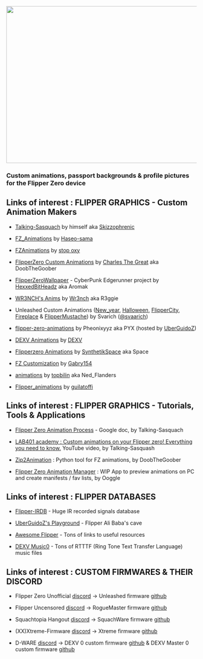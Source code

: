 <p align="center">
<img width="830" height="415" src="https://user-images.githubusercontent.com/110337784/194436239-7cfda198-2808-406c-b1ae-81ab7a7d409a.jpg">
</p>

### __Custom animations, passport backgrounds & profile pictures for the Flipper Zero device__

## Links of interest : FLIPPER GRAPHICS - Custom Animation Makers
    
- [Talking-Sasquach](https://github.com/skizzophrenic/Talking-Sasquach) by himself aka [Skizzophrenic](https://github.com/skizzophrenic)

- [FZ_Animations](https://github.com/Haseosama/FZ_Animations) by [Haseo-sama](https://github.com/Haseosama)

- [FZAnimations](https://github.com/stopoxy/FZAnimations) by [stop oxy](https://github.com/stopoxy)

- [FlipperZero Custom Animations](https://github.com/CharlesTheGreat77/FlipperZeroAnimation) by [Charles The Great](https://github.com/CharlesTheGreat77) aka DoobTheGoober
 
- [FlipperZeroWallpaper](https://github.com/HexxedBitHeadz/FlipperZeroWallpaper) - CyberPunk Edgerunner project by [HexxedBitHeadz](https://github.com/HexxedBitHeadz) aka Aromak
 
- [WR3NCH's Anims](https://github.com/wrenchathome/flip0anims) by [Wr3nch](https://github.com/wrenchathome) aka R3ggie

 - Unleashed Custom Animations ([New_year](https://github.com/DarkFlippers/unleashed-firmware/tree/dev/assets/dolphin/external/L1_New_year_128x64), [Halloween](https://github.com/DarkFlippers/unleashed-firmware/tree/dev/assets/dolphin/external/L1_Halloween_128x64), [FlipperCity](https://github.com/DarkFlippers/unleashed-firmware/tree/dev/assets/dolphin/external/L2_FlipperCity_128x64), [Fireplace](https://github.com/DarkFlippers/unleashed-firmware/tree/dev/assets/dolphin/external/L3_Fireplace_128x64) & [FlipperMustache](https://github.com/DarkFlippers/unleashed-firmware/tree/dev/assets/dolphin/external/L3_FlipperMustache_128x64)) by Svarich ([@svaarich](https://github.com/Svaarich))
 
- [flipper-zero-animations](https://github.com/UberGuidoZ/Flipper/tree/main/Graphics/Animations/PYX) by Pheonixyyz aka PYX (hosted by [UberGuidoZ](https://github.com/UberGuidoZ))
 
- [DEXV Animations](https://github.com/DXVVAY/dexv-graphics) by [DEXV](https://github.com/DXVVAY)

- [Flipperzero Animations](https://github.com/synthetikspace/SynthetikSpace-FZ-Animations) by [SynthetikSpace](https://github.com/synthetikspace) aka Space

- [FZ Customization](https://github.com/Gabry154/FZ_Customization) by [Gabry154](https://github.com/Gabry154)

- [animations](https://github.com/topbillin/animations) by [topbilin](https://github.com/topbillin) aka Ned_Flanders

- [Flipper_animations](https://github.com/guilatoffi/Flipper_animations) by [guilatoffi](https://github.com/guilatoffi)

## Links of interest : FLIPPER GRAPHICS - Tutorials, Tools & Applications

- [Flipper Zero Animation Process](https://docs.google.com/document/d/e/2PACX-1vR_nZRakD6iwJVQS8Pf4y7Wm4klcucrC7EKVO8m_DQV63To7e-alqD0yaoO3sTygjcChfcRo80Hdeet/pub) - Google doc, by Talking-Sasquach
 
- [LAB401 academy : Custom animations on your Flipper zero! Everything you need to know.](https://www.youtube.com/watch?v=Nq5DXhOMo5s) YouTube video, by Talking-Sasquash
 
- [Zip2Animation](https://github.com/CharlesTheGreat77/zip2Animation) : Python tool for FZ animations, by DoobTheGoober
 
- [Flipper Zero Animation Manager](https://github.com/Ooggle/FlipperAnimationManager) : WIP App to preview animations on PC and create manifests / fav lists, by Ooggle

## Links of interest : FLIPPER DATABASES

- [Flipper-IRDB](https://github.com/UberGuidoZ/Flipper-IRDB) - Huge IR recorded signals database

- [UberGuidoZ's Playground](https://github.com/UberGuidoZ/Flipper) - Flipper Ali Baba's cave

- [Awesome Flipper](https://github.com/djsime1/awesome-flipperzero) - Tons of links to useful resources

- [DEXV Music0](https://github.com/DXVVAY/dexv-music0) - Tons of RTTTF (Ring Tone Text Transfer Language) music files

## Links of interest : CUSTOM FIRMWARES & THEIR DISCORD

- Flipper Zero Unofficial [discord](https://discord.unleashedflip.com/) -> Unleashed firmware [github](https://github.com/Eng1n33r/flipperzero-firmware)
  
- Flipper Uncensored [discord](https://discord.gg/gF2bBUzAFe) -> RogueMaster firmware [github](https://github.com/RogueMaster/flipperzero-firmware-wPlugins/releases)
  
- Squachtopia Hangout [discord](https://discord.gg/squachtopia) -> SquachWare firmware [github](https://github.com/skizzophrenic/SquachWare-CFW)
  
- (XX)Xtreme-Firmware [discord](https://discord.gg/mC2FxbYSMr) -> Xtreme firmware [github](https://github.com/ClaraCrazy/Flipper-Xtreme)
  
- D-WARE [discord](https://discord.gg/dexvirus) -> DEXV 0 custom firmware [github](https://github.com/DXVVAY/Dexv0) & DEXV Master 0 custom firmware [github](https://github.com/DXVVAY/Dexvmaster0)
